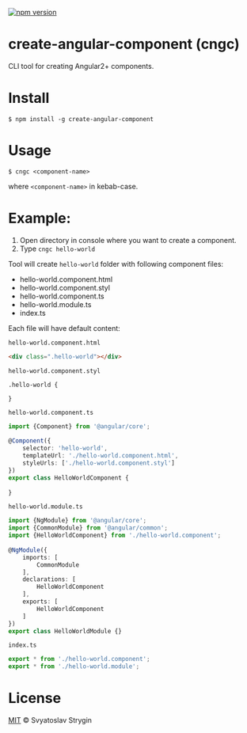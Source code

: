 [![npm version](https://badge.fury.io/js/create-angular-component.svg)](https://badge.fury.io/js/create-angular-component)
# create-angular-component (cngc)
CLI tool for creating Angular2+ components.

# Install
`$ npm install -g create-angular-component`

# Usage
`$ cngc <component-name>`

where `<component-name>` in kebab-case.

# Example:
1. Open directory in console where you want to create a component.
2. Type `cngc hello-world`

Tool will create `hello-world` folder with following component files:

- hello-world.component.html 
- hello-world.component.styl 
- hello-world.component.ts 
- hello-world.module.ts
- index.ts

Each file will have default content:

`hello-world.component.html`
```html
<div class=".hello-world"></div>
```

`hello-world.component.styl` 

```stylus
.hello-world {
    
}
```

`hello-world.component.ts`
```typescript
import {Component} from '@angular/core';
    
@Component({
    selector: 'hello-world',
    templateUrl: './hello-world.component.html',
    styleUrls: ['./hello-world.component.styl']
})
export class HelloWorldComponent {
    
}
```

`hello-world.module.ts`
```typescript
import {NgModule} from '@angular/core';
import {CommonModule} from '@angular/common';
import {HelloWorldComponent} from './hello-world.component';
    
@NgModule({
    imports: [
        CommonModule
    ],
    declarations: [
        HelloWorldComponent
    ],
    exports: [
        HelloWorldComponent
    ]
})
export class HelloWorldModule {}
```

`index.ts`
```typescript
export * from './hello-world.component';
export * from './hello-world.module';
```

# License
[MIT](https://github.com/http-request/create-angular-component/blob/master/LICENSE) © Svyatoslav Strygin  